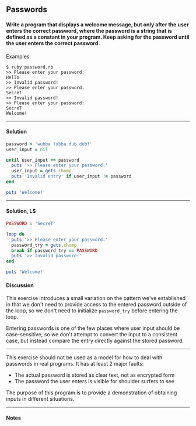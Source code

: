 ## Passwords
#### Write a program that displays a welcome message, but only after the user enters the correct password, where the password is a string that is defined as a constant in your program. Keep asking for the password until the user enters the correct password.
Examples:
```
$ ruby password.rb
>> Please enter your password:
Hello
>> Invalid password!
>> Please enter your password:
Secret
>> Invalid password!
>> Please enter your password:
SecreT
Welcome!
```
___
#### Solution
```ruby
password = 'wubba lubba dub dub!'
user_input = nil

until user_input == password
  puts '>> Please enter your password:'
  user_input = gets.chomp
  puts 'Invalid entry' if user_input != password
end

puts 'Welcome!'

```
___
#### Solution, LS
```ruby
PASSWORD = 'SecreT'

loop do
  puts '>> Please enter your password:'
  password_try = gets.chomp
  break if password_try == PASSWORD
  puts '>> Invalid password!'
end

puts 'Welcome!'
```
#### Discussion
This exercise introduces a small variation on the pattern we've established in that we don't need to provide access to the entered password outside of the loop, so we don't need to initialize `password_try` before entering the loop.

Entering passwords is one of the few places where user input should be case-sensitive, so we don't attempt to convert the input to a consistent case, but instead compare the entry directly against the stored password.
___
This exercise should not be used as a model for how to deal with passwords in real programs. It has at least 2 major faults:

- The actual password is stored as clear text, not as encrypted form
- The password the user enters is visible for shoulder surfers to see

The purpose of this program is to provide a demonstration of obtaining inputs in different situations.
___
#### Notes
